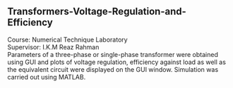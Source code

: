 ## Transformers-Voltage-Regulation-and-Efficiency
Course: Numerical Technique Laboratory</br>
Supervisor: I.K.M Reaz Rahman</br> 
Parameters of a three-phase or single-phase transformer were obtained using GUI and plots of voltage regulation, efficiency against load as well as the equivalent circuit were displayed on the GUI window. Simulation was carried out using MATLAB.
